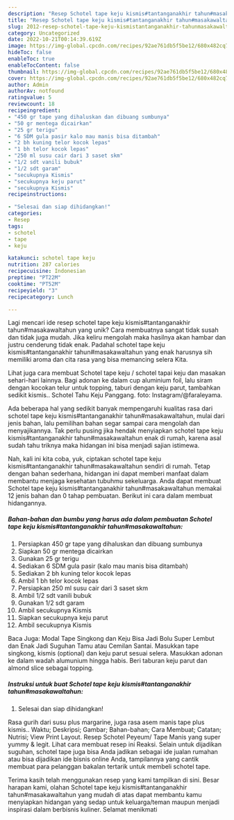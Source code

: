```yaml
---
description: "Resep Schotel tape keju kismis#tantanganakhir tahun#masakawaltahun yang Mantap"
title: "Resep Schotel tape keju kismis#tantanganakhir tahun#masakawaltahun yang Mantap"
slug: 2012-resep-schotel-tape-keju-kismistantanganakhir-tahunmasakawaltahun-yang-mantap
category: Uncategorized
date: 2022-10-21T00:14:39.619Z
image: https://img-global.cpcdn.com/recipes/92ae761db5f5be12/680x482cq70/schotel-tape-keju-kismistantanganakhir-tahunmasakawaltahun-foto-resep-utama.jpg
hideToc: false
enableToc: true
enableTocContent: false
thumbnail: https://img-global.cpcdn.com/recipes/92ae761db5f5be12/680x482cq70/schotel-tape-keju-kismistantanganakhir-tahunmasakawaltahun-foto-resep-utama.jpg
cover: https://img-global.cpcdn.com/recipes/92ae761db5f5be12/680x482cq70/schotel-tape-keju-kismistantanganakhir-tahunmasakawaltahun-foto-resep-utama.jpg
author: Admin
authorAv: notfound
ratingvalue: 5
reviewcount: 18
recipeingredient:
- "450 gr tape yang dihaluskan dan dibuang sumbunya"
- "50 gr mentega dicairkan"
- "25 gr terigu"
- "6 SDM gula pasir kalo mau manis bisa ditambah"
- "2 bh kuning telor kocok lepas"
- "1 bh telor kocok lepas"
- "250 ml susu cair dari 3 saset skm"
- "1/2 sdt vanili bubuk"
- "1/2 sdt garam"
- "secukupnya Kismis"
- "secukupnya keju parut"
- "secukupnya Kismis"
recipeinstructions:

- "Selesai dan siap dihidangkan!"
categories:
- Resep
tags:
- schotel
- tape
- keju

katakunci: schotel tape keju 
nutrition: 287 calories
recipecuisine: Indonesian
preptime: "PT22M"
cooktime: "PT52M"
recipeyield: "3"
recipecategory: Lunch

---
```





Lagi mencari ide resep schotel tape keju kismis#tantanganakhir tahun#masakawaltahun yang unik? Cara membuatnya sangat tidak susah dan tidak juga mudah. Jika keliru mengolah maka hasilnya akan hambar dan justru cenderung tidak enak. Padahal schotel tape keju kismis#tantanganakhir tahun#masakawaltahun yang enak harusnya sih memiliki aroma dan cita rasa yang bisa memancing selera Kita.





Lihat juga cara membuat Schotel tape keju / schotel tapai keju dan masakan sehari-hari lainnya. Bagi adonan ke dalam cup aluminium foil, lalu siram dengan kocokan telur untuk topping, taburi dengan keju parut, tambahkan sedikit kismis.. Schotel Tahu Keju Panggang. foto: Instagram/@faraleyama.

Ada beberapa hal yang sedikit banyak mempengaruhi kualitas rasa dari schotel tape keju kismis#tantanganakhir tahun#masakawaltahun, mulai dari jenis bahan, lalu pemilihan bahan segar sampai cara mengolah dan menyajikannya. Tak perlu pusing jika hendak menyiapkan schotel tape keju kismis#tantanganakhir tahun#masakawaltahun enak di rumah, karena asal sudah tahu triknya maka hidangan ini bisa menjadi sajian istimewa.






Nah, kali ini kita coba, yuk, ciptakan schotel tape keju kismis#tantanganakhir tahun#masakawaltahun sendiri di rumah. Tetap dengan bahan sederhana, hidangan ini dapat memberi manfaat dalam membantu menjaga kesehatan tubuhmu sekeluarga. Anda dapat membuat Schotel tape keju kismis#tantanganakhir tahun#masakawaltahun memakai 12 jenis bahan dan 0 tahap pembuatan. Berikut ini cara dalam membuat hidangannya.

<!--inarticleads1-->

##### Bahan-bahan dan bumbu yang harus ada dalam pembuatan Schotel tape keju kismis#tantanganakhir tahun#masakawaltahun:

1. Persiapkan 450 gr tape yang dihaluskan dan dibuang sumbunya
1. Siapkan 50 gr mentega dicairkan
1. Gunakan 25 gr terigu
1. Sediakan 6 SDM gula pasir (kalo mau manis bisa ditambah)
1. Sediakan 2 bh kuning telor kocok lepas
1. Ambil 1 bh telor kocok lepas
1. Persiapkan 250 ml susu cair dari 3 saset skm
1. Ambil 1/2 sdt vanili bubuk
1. Gunakan 1/2 sdt garam
1. Ambil secukupnya Kismis
1. Siapkan secukupnya keju parut
1. Ambil secukupnya Kismis


Baca Juga: Modal Tape Singkong dan Keju Bisa Jadi Bolu Super Lembut dan Enak Jadi Suguhan Tamu atau Cemilan Santai. Masukkan tape singkong, kismis (optional) dan keju parut sesuai selera. Masukkan adonan ke dalam wadah alumunium hingga habis. Beri taburan keju parut dan almond slice sebagai topping. 

<!--inarticleads2-->

##### Instruksi untuk buat Schotel tape keju kismis#tantanganakhir tahun#masakawaltahun:


1. Selesai dan siap dihidangkan!

Rasa gurih dari susu plus margarine, juga rasa asem manis tape plus kismis.. Waktu; Deskripsi; Gambar; Bahan-bahan; Cara Membuat; Catatan; Nutrisi; View Print Layout. Resep Schotel Peyeum/ Tape Manis yang super yummy &amp; legit. Lihat cara membuat resep ini Reaksi. Selain untuk dijadikan suguhan, schotel tape juga bisa Anda jadikan sebagai ide jualan rumahan atau bisa dijadikan ide bisnis online Anda, tampilannya yang cantik membuat para pelanggan bakalan tertarik untuk membeli schotel tape. 

Terima kasih telah menggunakan resep yang kami tampilkan di sini. Besar harapan kami, olahan Schotel tape keju kismis#tantanganakhir tahun#masakawaltahun yang mudah di atas dapat membantu kamu menyiapkan hidangan yang sedap untuk keluarga/teman maupun menjadi inspirasi dalam berbisnis kuliner. Selamat menikmati
